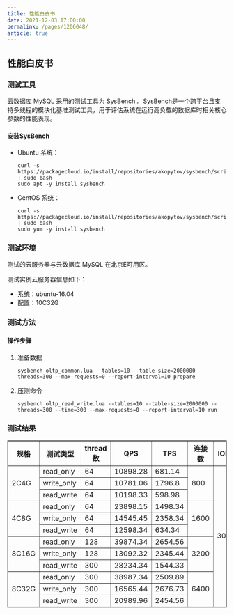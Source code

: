 ```yaml
---
title: 性能白皮书
date: 2021-12-03 17:00:00
permalink: /pages/1206048/
article: true
---
```


## 性能白皮书

### 测试工具

云数据库 MySQL 采用的测试工具为 SysBench 。SysBench是一个跨平台且支持多线程的模块化基准测试工具，用于评估系统在运行高负载的数据库时相关核心参数的性能表现。

#### 安装SysBench

+ Ubuntu 系统：

  ```
  curl -s https://packagecloud.io/install/repositories/akopytov/sysbench/script.deb.sh | sudo bash
  sudo apt -y install sysbench
  ```

+ CentOS 系统：

  ```
  curl -s https://packagecloud.io/install/repositories/akopytov/sysbench/script.rpm.sh | sudo bash
  sudo yum -y install sysbench
  ```

### 测试环境

测试的云服务器与云数据库 MySQL 在北京E可用区。

测试实例云服务器信息如下：

+ 系统：ubuntu-16.04
+ 配置：10C32G

### 测试方法

#### 操作步骤

1. 准备数据

   ```
   sysbench oltp_common.lua --tables=10 --table-size=2000000 --threads=300 --max-requests=0 --report-interval=10 prepare
   ```

2. 压测命令

   ```
   sysbench oltp_read_write.lua --tables=10 --table-size=2000000 --threads=300 --time=300 --max-requests=0 --report-interval=10 run
   ```

### 测试结果

<table width="95%" border="1" cellpadding="2" cellspacing="1">
	<thead>
        <tr>
        	<th>规格</th>
            <th>测试类型</th>
            <th>thread数</th>
            <th>QPS</th>
            <th>TPS</th>
            <th>连接数</th>
            <th>IOPS</th>
        </tr>
	</thead>
    <tbody>
        <tr>
        	<td rowspan="3">2C4G</td>
            <td>read_only</td>
            <td>64</td>
            <td>10898.28</td>
            <td>681.14</td>
            <td rowspan="3">800</td>
            <td rowspan="12">3000</td>
        </tr>
        <tr>
        	<td>write_only</td>
            <td>64</td>
            <td>10781.06</td>
            <td>1796.8</td>
        </tr>
        <tr>
        	<td>read_write</td>
            <td>64</td>
            <td>10198.33</td>
            <td>598.98</td>
        </tr>
        <tr>
        	<td rowspan="3">4C8G</td>
            <td>read_only</td>
            <td>64</td>
            <td>23898.15</td>
            <td>1498.34</td>
            <td rowspan="3">1600</td>
        </tr>
        <tr>
        	<td>write_only</td>
            <td>64</td>
            <td>14545.45</td>
            <td>2358.34</td>
        </tr>
        <tr>
        	<td>read_write</td>
            <td>64</td>
            <td>12598.34</td>
            <td>634.34</td>
        </tr>
        <tr>
        	<td rowspan="3">8C16G</td>
            <td>read_only</td>
            <td>128</td>
            <td>39874.34</td>
            <td>2654.56</td>
            <td rowspan="3">3200</td>
        </tr>
        <tr>
        	<td>write_only</td>
            <td>128</td>
            <td>13092.32</td>
            <td>2345.44</td>
        </tr>
        <tr>
        	<td>read_write</td>
            <td>300</td>
            <td>28234.34</td>
            <td>1544.33</td>
        </tr>
        <tr>
        	<td rowspan="3">8C32G</td>
            <td>read_only</td>
            <td>300</td>
            <td>38987.34</td>
            <td>2509.89</td>
            <td rowspan="3">6400</td>
        </tr>
        <tr>
        	<td>write_only</td>
            <td>300</td>
            <td>16565.44</td>
            <td>2676.73</td>
        </tr>
        <tr>
        	<td>read_write</td>
            <td>300</td>
            <td>20989.96</td>
            <td>2454.56</td>
        </tr>
	</tbody>
</table>
